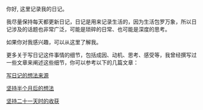 你好, 这里记录我的日记。

我尽量保持每天都更新日记，日记是用来记录生活的，因为生活包罗万象，所以日记涉及的话题也非常广泛，可能是琐碎的日常、也可能是深度的思考。

如果你对我感兴趣，可以从这里了解我。

更多关于写日记这件事情的细节，包括成因、动机、思考、感受等，我曾经撰写过一些文章来阐述这些细节，你可以参考以下的几篇文章：

[写日记的想法来源](/diary/2023/03/16)

[坚持半个月后的想法](/diary/2023/03/39)

[坚持二十一天时的收获](/diary/2023/04/16)